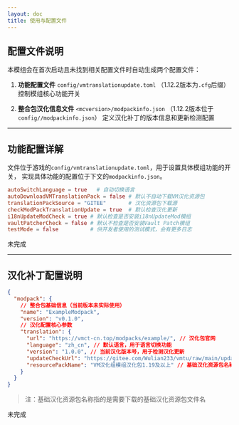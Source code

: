 ```yaml
---
layout: doc
title: 使用与配置文件
---
```


## 配置文件说明

本模组会在首次启动且未找到相关配置文件时自动生成两个配置文件：

1. **功能配置文件**
   `config/vmtranslationupdate.toml`
   （1.12.2版本为`.cfg`后缀）
   控制模组核心功能开关

2. **整合包汉化信息文件**
   `<mcversion>/modpackinfo.json`
   （1.12.2版本位于`config//modpackinfo.json`）
   定义汉化补丁的版本信息和更新检测配置

---

## 功能配置详解

文件位于游戏的`config/vmtranslationupdate.toml`，用于设置具体模组功能的开关，
实现具体功能的配置位于下文的`modpackinfo.json`。

```toml
autoSwitchLanguage = true   # 自动切换语言
autoDownloadVMTranslationPack = false # 默认不自动下载VM汉化资源包
translationPackSource = "GITEE"       # 汉化资源包下载源
checkModPackTranslationUpdate = true  # 默认检查汉化更新
i18nUpdateModCheck = true # 默认检查是否安装i18nUpdateMod模组
vaultPatcherCheck = false # 默认不检查是否安装Vault Patch模组
testMode = false          # 供开发者使用的测试模式，会有更多日志
```

未完成

---

## 汉化补丁配置说明

```json
{
  "modpack": {
    // 整合包基础信息（当前版本未实际使用）
    "name": "ExampleModpack",
    "version": "v0.1.0",
    // 汉化配置核心参数
    "translation": {
      "url": "https://vmct-cn.top/modpacks/example/", // 汉化包官网
      "language": "zh_cn", // 默认语言，用于语言切换功能
      "version": "1.0.0", // 当前汉化版本号，用于检测汉化更新
      "updateCheckUrl": "https://gitee.com/Wulian233/vmtu/raw/main/update/example.txt", // 汉化版本标识文件链接，用于检测汉化最新版本
      "resourcePackName": "VM汉化组模组汉化包1.19及以上" // 基础汉化资源包名称
    }
  }
}
```

> 注：基础汉化资源包名称指的是需要下载的基础汉化资源包文件名

未完成
